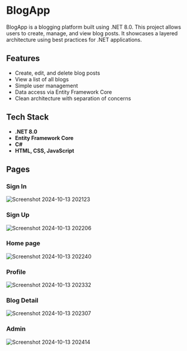 # BlogApp

BlogApp is a blogging platform built using .NET 8.0. This project allows users to create, manage, and view blog posts. It showcases a layered architecture using best practices for .NET applications.

## Features
- Create, edit, and delete blog posts
- View a list of all blogs
- Simple user management
- Data access via Entity Framework Core
- Clean architecture with separation of concerns

## Tech Stack
- **.NET 8.0**
- **Entity Framework Core**
- **C#**
- **HTML, CSS, JavaScript**

## Pages
### Sign In
![Screenshot 2024-10-13 202123](https://github.com/user-attachments/assets/39f0befc-cd73-4273-a6c6-45206e91d02a)
### Sign Up
![Screenshot 2024-10-13 202206](https://github.com/user-attachments/assets/0fc1f596-deab-4eec-a577-62bfe55f6de8)
### Home page
![Screenshot 2024-10-13 202240](https://github.com/user-attachments/assets/552c9836-46ce-4073-b16d-81e5ba0dedfb)
### Profile
![Screenshot 2024-10-13 202332](https://github.com/user-attachments/assets/8ae25170-2f59-49b8-b48e-3c47f9bcfb4e)
### Blog Detail
![Screenshot 2024-10-13 202307](https://github.com/user-attachments/assets/4207f103-c2d3-45a9-82cb-1331d8ad4d85)
### Admin
![Screenshot 2024-10-13 202414](https://github.com/user-attachments/assets/a22c45f9-389b-4030-a644-b9969e21b8ed)



